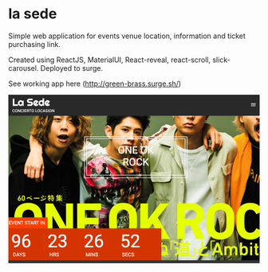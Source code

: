# la sede

Simple web application for events venue location, information and ticket purchasing link.

Created using ReactJS, MaterialUI, React-reveal, react-scroll, slick-carousel. Deployed to surge. 

See working app here (http://green-brass.surge.sh/)

<p align="center">
  <img alt="react-weather" src="https://github.com/jessepatricio/content/blob/master/lasede_app.png">
</p>